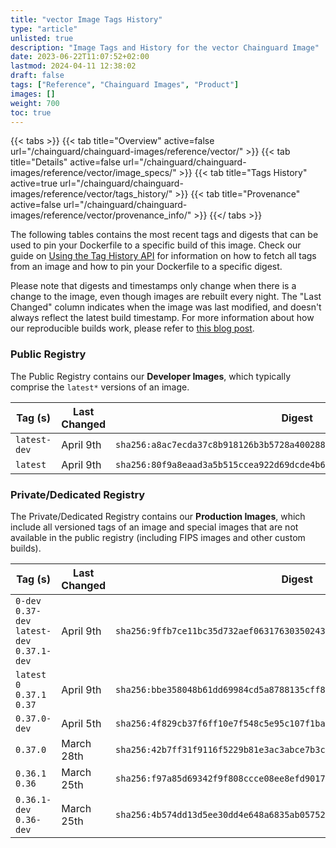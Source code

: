 ```yaml
---
title: "vector Image Tags History"
type: "article"
unlisted: true
description: "Image Tags and History for the vector Chainguard Image"
date: 2023-06-22T11:07:52+02:00
lastmod: 2024-04-11 12:38:02
draft: false
tags: ["Reference", "Chainguard Images", "Product"]
images: []
weight: 700
toc: true
---
```


{{< tabs >}}
{{< tab title="Overview" active=false url="/chainguard/chainguard-images/reference/vector/" >}}
{{< tab title="Details" active=false url="/chainguard/chainguard-images/reference/vector/image_specs/" >}}
{{< tab title="Tags History" active=true url="/chainguard/chainguard-images/reference/vector/tags_history/" >}}
{{< tab title="Provenance" active=false url="/chainguard/chainguard-images/reference/vector/provenance_info/" >}}
{{</ tabs >}}

The following tables contains the most recent tags and digests that can be used to pin your Dockerfile to a specific build of this image. Check our guide on [Using the Tag History API](/chainguard/chainguard-images/using-the-tag-history-api/) for information on how to fetch all tags from an image and how to pin your Dockerfile to a specific digest.

Please note that digests and timestamps only change when there is a change to the image, even though images are rebuilt every night. The "Last Changed" column indicates when the image was last modified, and doesn't always reflect the latest build timestamp. For more information about how our reproducible builds work, please refer to [this blog post](https://www.chainguard.dev/unchained/reproducing-chainguards-reproducible-image-builds).

### Public Registry
The Public Registry contains our **Developer Images**, which typically comprise the `latest*` versions of an image.

| Tag (s)       | Last Changed | Digest                                                                    |
|---------------|--------------|---------------------------------------------------------------------------|
|  `latest-dev` | April 9th    | `sha256:a8ac7ecda37c8b918126b3b5728a400288c417c1ded29069b401417b28c8f9e7` |
|  `latest`     | April 9th    | `sha256:80f9a8eaad3a5b515ccea922d69dcde4b6810705c6805a8456e9b938eb85730e` |


### Private/Dedicated Registry
The Private/Dedicated Registry contains our **Production Images**, which include all versioned tags of an image and special images that are not available in the public registry (including FIPS images and other custom builds).

| Tag (s)                                       | Last Changed | Digest                                                                    |
|-----------------------------------------------|--------------|---------------------------------------------------------------------------|
|  `0-dev` `0.37-dev` `latest-dev` `0.37.1-dev` | April 9th    | `sha256:9ffb7ce11bc35d732aef063176303502436866cd745512865502a2c61f737da6` |
|  `latest` `0` `0.37.1` `0.37`                 | April 9th    | `sha256:bbe358048b61dd69984cd5a8788135cff875685fb82e678d2eab8b395d4dfb79` |
|  `0.37.0-dev`                                 | April 5th    | `sha256:4f829cb37f6ff10e7f548c5e95c107f1baa27b465f51d7c92fc5a54ce1006c60` |
|  `0.37.0`                                     | March 28th   | `sha256:42b7ff31f9116f5229b81e3ac3abce7b3c1413aba76c23f55cf9c830826b5020` |
|  `0.36.1` `0.36`                              | March 25th   | `sha256:f97a85d69342f9f808ccce08ee8efd90171a0b2d45fbb3e5a6038dcb74a5ada2` |
|  `0.36.1-dev` `0.36-dev`                      | March 25th   | `sha256:4b574dd13d5ee30dd4e648a6835ab057525120a33ab5b08bf3fce07701f42090` |

